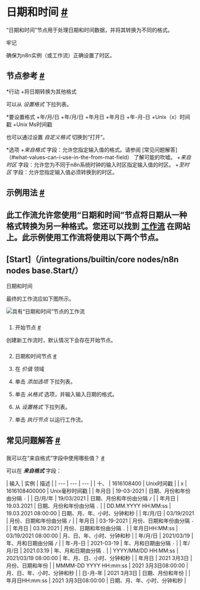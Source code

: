 


 日期和时间
 [#](#日期时间 "永久链接")
===============================================



 “日期和时间”节点用于处理日期和时间数据，并将其转换为不同的格式。
 




 牢记
 



 确保为n8n实例（或工作流）正确设置了时区。
 




 节点参考
 [#](#节点引用 "永久链接")
-------------------------------------------------------


*行动
	+将日期转换为其他格式



 可以从
 *设置格式*
 下拉列表。
 


*要设置格式
	+年/月/日
	+年/月/日
	+年月日
	+年月日
	+年-月-日
	+Unix（x）时间戳
	+Unix Ms时间戳



 也可以通过设置
 *自定义格式*
 切换到“打开”。
 


*选项
	+*来自格式*
	 字段：允许您指定输入值的格式。请参阅
	 [常见问题解答]（#what-values-can-i-use-in-the-from-mat-field）
	 了解可能的吹嘘。
	+*来自时区*
	 字段：允许您为不同于n8n系统时钟的输入时区指定输入值的时区。
	+*至时区*
	 字段：允许您指定输入值必须转换到的时区。



 示例用法
 [#](#示例用法 "永久链接")
-----------------------------------------------------



 此工作流允许您使用“日期和时间”节点将日期从一种格式转换为另一种格式。您还可以找到
 [工作流](https://n8n.io/workflows/575) 
 在网站上。此示例使用工作流将使用以下两个节点。
-
 [Start]（/integrations/builtin/core nodes/n8n nodes base.Start/）
 -
 日期和时间




 最终的工作流应如下图所示。
 



![具有“日期和时间”节点的工作流](https://d33wubrfki0l68.cloudfront.net/b26a2af04787c01dbd753408a39760c6edfa7d80/813ad/_images/integrations/builtin/core-nodes/datetime/workflow.png)



### 
 1. 开始节点
 [#](#1-start-node "永久链接")



 创建新工作流时，默认情况下会存在开始节点。
 


### 
 2. 日期和时间节点
 [#](#2-date-time-node "永久链接")


1. 在
 *价值*
 领域
2. 单击
 *添加选项*
 下拉列表。
3. 单击
 *从格式*
 选项，并输入输入日期的格式。
4. 从
 *设置格式*
 下拉列表。
5. 单击
 *执行节点*
 以运行工作流。



 常见问题解答
 [#](#faqs "永久链接")
-----------------------------------


### 
 我可以在“来自格式”字段中使用哪些值？
 [#](#what-values-can-i-use-in-the-from-mat-field "永久链接")



 可以在
 ***来自格式***
 字段：
 




| 
 输入
  | 
 实例
  | 
 描述
  |
| --- | --- | --- |
| 
 十、
  | 
 1616108400
  | 
 Unix时间戳
  |
| 
 x
  | 
 1616108400000
  | 
 Unix毫秒时间戳
  |
| 
 年月日
  | 
 19-03-2021
  | 
 日期、月份和年份由分隔
 `-`  |
| 
 日/月/年
  | 
 19/03/2021
  | 
 日期、月份和年份由分隔
 `/`  |
| 
 年月日
  | 
 19.03.2021
  | 
 日期、月份和年份由分隔
 `.`  |
| 
 DD.MM.YYYY HH:MM:ss
  | 
 19.03.2021 08:00:00
  | 
 日期、月、年、小时、分钟和秒
  |
| 
 年/月/日
  | 
 03/19/2021
  | 
 月份、日期和年份由分隔
 `/`  |
| 
 年月日
  | 
 03-19-2021
  | 
 月份、日期和年份由分隔
 `-`  |
| 
 年月日
  | 
 03.19.2021
  | 
 月份、日期和年份由分隔
 `.`  |
| 
 年月日HH:MM:ss
  | 
 03/19/2021 08:00:00
  | 
 月、日、年、小时、分钟和秒
  |
| 
 年/月/日
  | 
 2021/03/19
  | 
 年、月和日期由分隔
 `/`  |
| 
 年-月-日
  | 
 2021-03-19
  | 
 年、月和日期由分隔
 `-`  |
| 
 年/月/日
  | 
 2021.03.19
  | 
 年、月和日期由分隔
 `.`  |
| 
 YYYY/MM/DD HH:MM:ss
  | 
 2021/03/19 08:00:00
  | 
 年、月、日、小时、分钟和秒
  |
| 
 年月日
  | 
 2021 3月3日
  | 
 月份、日期和年份
  |
| 
 MMMM-DD YYYY HH:mm:ss
  | 
 2021 3月3日08:00:00
  | 
 月、日、年、小时、分钟和秒
  |
| 
 日-月-年
  | 
 2021  3月3日
  | 
 日期、月份和年份
  |
| 
 年月日HH:mm:ss
  | 
 2021  3月3日08:00:00
  | 
 日期、月、年、小时、分钟和秒
  |




